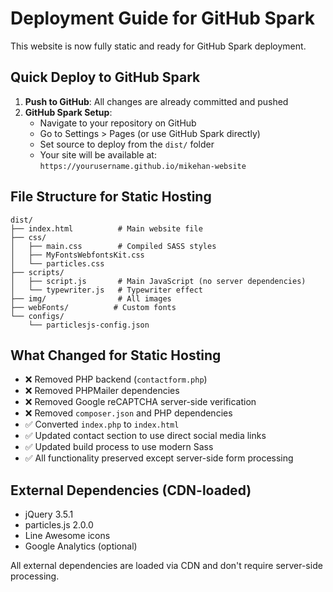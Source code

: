 # Deployment Guide for GitHub Spark

This website is now fully static and ready for GitHub Spark deployment.

## Quick Deploy to GitHub Spark

1. **Push to GitHub**: All changes are already committed and pushed
2. **GitHub Spark Setup**: 
   - Navigate to your repository on GitHub
   - Go to Settings > Pages (or use GitHub Spark directly)
   - Set source to deploy from the `dist/` folder
   - Your site will be available at: `https://yourusername.github.io/mikehan-website`

## File Structure for Static Hosting

```
dist/
├── index.html          # Main website file
├── css/
│   ├── main.css        # Compiled SASS styles
│   ├── MyFontsWebfontsKit.css
│   └── particles.css
├── scripts/
│   ├── script.js       # Main JavaScript (no server dependencies)
│   └── typewriter.js   # Typewriter effect
├── img/                # All images
├── webFonts/          # Custom fonts
└── configs/
    └── particlesjs-config.json

```

## What Changed for Static Hosting

- ❌ Removed PHP backend (`contactform.php`)
- ❌ Removed PHPMailer dependencies
- ❌ Removed Google reCAPTCHA server-side verification
- ❌ Removed `composer.json` and PHP dependencies
- ✅ Converted `index.php` to `index.html`
- ✅ Updated contact section to use direct social media links
- ✅ Updated build process to use modern Sass
- ✅ All functionality preserved except server-side form processing

## External Dependencies (CDN-loaded)
- jQuery 3.5.1
- particles.js 2.0.0
- Line Awesome icons
- Google Analytics (optional)

All external dependencies are loaded via CDN and don't require server-side processing.